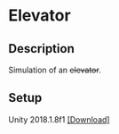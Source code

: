 # Elevator

## Description
Simulation of an ~~elevator~~.

## Setup
Unity 2018.1.8f1 [[Download]](https://unity3d.com/get-unity/download/archive)
